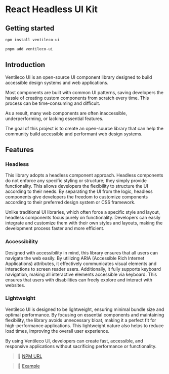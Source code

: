 # React Headless UI Kit

## Getting started

```bash
npm install ventileco-ui
```

```bash
pnpm add ventileco-ui
```

## Introduction

Ventileco UI is an open-source UI component library designed to build accessible design systems and web applications.

Most components are built with common UI patterns, saving developers the hassle of creating custom components from scratch every time. This process can be time-consuming and difficult.

As a result, many web components are often inaccessible, underperforming, or lacking essential features.

The goal of this project is to create an open-source library that can help the community build accessible and performant web design systems.

## Features

### Headless

This library adopts a headless component approach. Headless components do not enforce any specific styling or structure; they simply provide functionality. This allows developers the flexibility to structure the UI according to their needs. By separating the UI from the logic, headless components give developers the freedom to customize components according to their preferred design system or CSS framework.

Unlike traditional UI libraries, which often force a specific style and layout, headless components focus purely on functionality. Developers can easily integrate and customize them with their own styles and layouts, making the development process faster and more efficient.

### Accessibility

Designed with accessibility in mind, this library ensures that all users can navigate the web easily. By utilizing ARIA (Accessible Rich Internet Applications) attributes, it effectively communicates visual elements and interactions to screen reader users. Additionally, it fully supports keyboard navigation, making all interactive elements accessible via keyboard. This ensures that users with disabilities can freely explore and interact with websites.

### Lightweight

Ventileco UI is designed to be lightweight, ensuring minimal bundle size and optimal performance. By focusing on essential components and maintaining flexibility, the library avoids unnecessary bloat, making it a perfect fit for high-performance applications. This lightweight nature also helps to reduce load times, improving the overall user experience.

By using Ventileco UI, developers can create fast, accessible, and responsive applications without sacrificing performance or functionality.

> 🌷 <a  href='https://www.npmjs.com/package/ventileco-ui'>NPM URL</a>

> 🌷 <a  href='https://main--6656e94eabe9f240c4c719b9.chromatic.com'>Example</a>
